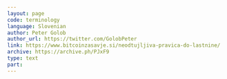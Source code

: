 ```yaml
---
layout: page
code: terminology
language: Slovenian
author: Peter Golob
author_url: https://twitter.com/GolobPeter
link: https://www.bitcoinzasavje.si/neodtujljiva-pravica-do-lastnine/
archive: https://archive.ph/PJxF9
type: text
part: 
---
```

